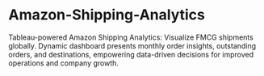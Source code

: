 # Amazon-Shipping-Analytics
Tableau-powered Amazon Shipping Analytics: Visualize FMCG shipments globally. Dynamic dashboard presents monthly order insights, outstanding orders, and destinations, empowering data-driven decisions for improved operations and company growth.
